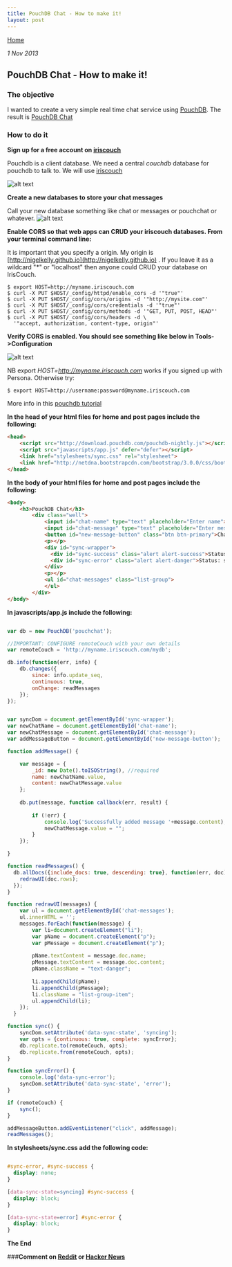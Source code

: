 ```yaml
---
title: PouchDB Chat - How to make it!
layout: post
---
```

                                                                                                
[Home](http://nigelkelly.github.io)

*1 Nov 2013*
## PouchDB Chat - How to make it!   

### The objective

I wanted to create a very simple real time chat service using [PouchDB](http://pouchdb.com/).
The result is [PouchDB Chat](http://nigelkelly.github.io/pouchdb-chat) 

### How to do it

**Sign up for a free account on [iriscouch](http://www.iriscouch.com/)**

Pouchdb is a client database. We need a central *couchdb* database for pouchdb to talk to. We will use [iriscouch](http://www.iriscouch.com/)

![alt text](images/sub-pouchdb/iriscouch.png "Iriscouch signup")

**Create a new databases to store your chat messages**

Call your new database something like chat or messages or pouchchat or whatever.
![alt text](images/sub-pouchdb/create-couch.png "Iriscouch create db")

**Enable CORS so that web apps can CRUD your iriscouch databases. From your terminal command line:**

It is important that you specify a origin. My origin is [http://nigelkelly.github.io](http://nigelkelly.github.io) .
If you leave it as a wildcard "*" or "localhost" then anyone could CRUD your database on IrisCouch. 

```
$ export HOST=http://myname.iriscouch.com
$ curl -X PUT $HOST/_config/httpd/enable_cors -d '"true"'
$ curl -X PUT $HOST/_config/cors/origins -d '"http://mysite.com"'
$ curl -X PUT $HOST/_config/cors/credentials -d '"true"'
$ curl -X PUT $HOST/_config/cors/methods -d '"GET, PUT, POST, HEAD"'
$ curl -X PUT $HOST/_config/cors/headers -d \
  '"accept, authorization, content-type, origin"'
```

**Verify CORS is enabled. You should see something like below in Tools->Configuration**

![alt text](images/sub-pouchdb/couch-config.png "Iriscouch config")

NB export *HOST=http://myname.iriscouch.com* works if you signed up with Persona. Otherwise try:

```
$ export HOST=http://username:password@myname.iriscouch.com
```

More info in this [pouchdb tutorial](http://pouchdb.com/getting-started.html)

**In the head of your html files for home and post pages include the following:**
	
```html
<head>  
	<script src="http://download.pouchdb.com/pouchdb-nightly.js"></script>
	<script src="javascripts/app.js" defer="defer"></script>  
	<link href="stylesheets/sync.css" rel="stylesheet">
	<link href="http://netdna.bootstrapcdn.com/bootstrap/3.0.0/css/bootstrap.min.css" rel="stylesheet">
</head>
```

**In the body of your html files for home and post pages include the following:**
		
```html
<body>
	<h3>PouchDB Chat</h3>
		<div class="well">
			<input id="chat-name" type="text" placeholder="Enter name">
			<input id="chat-message" type="text" placeholder="Enter message">
			<button id="new-message-button" class="btn btn-primary">Chat</button>  
			<p></p>
			<div id="sync-wrapper">
	          <div id="sync-success" class="alert alert-success">Status: sync working. Be patient.</div>
	          <div id="sync-error" class="alert alert-danger">Status: sync failed. Try refreshing the page.</div>
	        </div>
			<p></p>
			<ul id="chat-messages" class="list-group">			
			</ul>	
		</div>
</body>

```

**In javascripts/app.js include the following:**

```javascript          

var db = new PouchDB('pouchchat');

//IMPORTANT: CONFIGURE remoteCouch with your own details
var remoteCouch = 'http://myname.iriscouch.com/mydb';

db.info(function(err, info) {
	db.changes({
    	since: info.update_seq,
    	continuous: true,
    	onChange: readMessages
  	});
});


var syncDom = document.getElementById('sync-wrapper');
var newChatName = document.getElementById('chat-name');
var newChatMessage = document.getElementById('chat-message');
var addMessageButton = document.getElementById('new-message-button'); 

function addMessage() {

	var message = {
	   	_id: new Date().toISOString(), //required
	   	name: newChatName.value,
	  	content: newChatMessage.value
	};
 	
	db.put(message, function callback(err, result) {
   
		if (!err) {
	     	console.log('Successfully added message '+message.content);
			newChatMessage.value = "";
	   	}
  	});

}

function readMessages() {
  db.allDocs({include_docs: true, descending: true}, function(err, doc) {
    redrawUI(doc.rows);
  });
}

function redrawUI(messages) {
    var ul = document.getElementById('chat-messages');
    ul.innerHTML = '';
    messages.forEach(function(message) {
		var li=document.createElement("li");
		var pName = document.createElement("p");
		var pMessage = document.createElement("p");
		
		pName.textContent = message.doc.name;
		pMessage.textContent = message.doc.content;
		pName.className = "text-danger";
		
		li.appendChild(pName);
		li.appendChild(pMessage);
		li.className = "list-group-item";
      	ul.appendChild(li);
    });
  }

function sync() {
	syncDom.setAttribute('data-sync-state', 'syncing');
	var opts = {continuous: true, complete: syncError};
	db.replicate.to(remoteCouch, opts);
	db.replicate.from(remoteCouch, opts);
}

function syncError() {
  	console.log('data-sync-error');
	syncDom.setAttribute('data-sync-state', 'error');
}	

if (remoteCouch) {
    sync();
}

addMessageButton.addEventListener("click", addMessage);
readMessages();


```

**In stylesheets/sync.css add the following code:**

```css

#sync-error, #sync-success {
  display: none;
}

[data-sync-state=syncing] #sync-success {
  display: block;
}

[data-sync-state=error] #sync-error {
  display: block;
}

```


**The End**

###**Comment on [Reddit](http://www.reddit.com/r/javascript/) or [Hacker News](https://news.ycombinator.com/newest/)**
